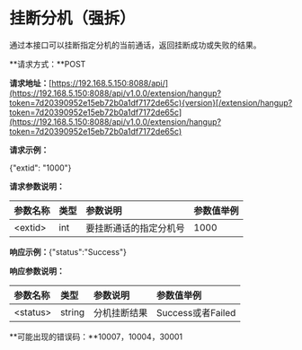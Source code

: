 # 挂断分机（强拆）

通过本接口可以挂断指定分机的当前通话，返回挂断成功或失败的结果。

**请求方式：**POST

**请求地址：**[https://192.168.5.150:8088/api/](https://192.168.5.150:8088/api/v1.0.0/extension/hangup?token=7d20390952e15eb72b0a1df7172de65c){version}[/extension/hangup?token=7d20390952e15eb72b0a1df7172de65c](https://192.168.5.150:8088/api/v1.0.0/extension/hangup?token=7d20390952e15eb72b0a1df7172de65c)

**请求示例：**

{"extid": "1000"}

**请求参数说明：**

| 参数名称 | 类型 | 参数说明 | 参数值举例 |
| :--- | :--- | :--- | :--- |
| &lt;extid&gt; | int | 要挂断通话的指定分机号 | 1000 |

**响应示例：**{"status":"Success"}

**响应参数说明：**

| 参数名称 | 类型 | 参数说明 | 参数值举例 |
| :--- | :--- | :--- | :--- |
| &lt;status&gt; | string | 分机挂断结果 | Success或者Failed |

**可能出现的错误码：**10007，10004，30001

